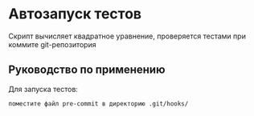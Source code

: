# Автозапуск тестов
Скрипт вычисляет квадратное уравнение, проверяется тестами при коммите git-репозитория

## Руководство по применению
Для запуска тестов:
```
поместите файл pre-commit в директорию .git/hooks/
```
